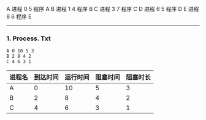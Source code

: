 A 进程	0	5	程序 A
B 进程	1	4	程序 B
C 进程	3	7	程序 C
D 进程	6	5	程序 D
E 进程	8	6	程序 E


---

### **1. Process. Txt**

```plaintext
A 0 10 5 3
B 2 8 4 2
C 4 6 3 1
```

|进程名|到达时间|运行时间|阻塞时间|阻塞时长|
|---|---|---|---|---|
|A|0|10|5|3|
|B|2|8|4|2|
|C|4|6|3|1|
